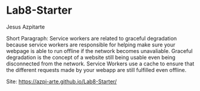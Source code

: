 # Lab8-Starter

Jesus Azpitarte

Short Paragraph:
Service workers are related to graceful degradation because service workers are 
responsible for helping make sure your webpage is able to run offline if the 
network becomes unavaliable. Graceful degradation is the concept of a website
still being usable even being disconnected from the network. Service Workers
use a cache to ensure that the different requests made by your webapp are still
fulfilled even offline.

Site: 
https://azpi-arte.github.io/Lab8-Starter/ 
